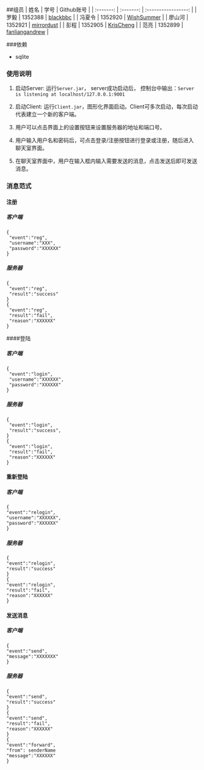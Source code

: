 ##组员
| 姓名      | 学号      | Github账号          |
| :-------: | :-------: | :-----------------: |
| 罗毅      | 1352388   | [blackbbc][1]       |
| 冯夏令    | 1352920   | [WishSummer][2]     |
| 廖山河    | 1352921   | [mirrordust][3]     |
| 彭程      | 1352905   | [KrisCheng][4]      |
| 范亮      | 1352899   | [fanliangandrew][5] |

###依赖
- sqlite

### 使用说明
1. 启动Server: 运行`Server.jar`， server成功启动后， 控制台中输出：`Server is listening at localhost/127.0.0.1:9001`

2. 启动Client: 运行`Client.jar`，图形化界面启动。Client可多次启动，每次启动代表建立一个新的客户端。

3. 用户可以点击界面上的设置按钮来设置服务器的地址和端口号。

4. 用户输入用户名和密码后，可点击登录/注册按钮进行登录或注册，随后进入聊天室界面。

5. 在聊天室界面中，用户在输入框内输入需要发送的消息，点击发送后即可发送消息。

 

### 消息范式

#### 注册
##### 客户端
```
{
 "event":"reg",
 "username":"XXX",
 "password":"XXXXXX"
}
```

##### 服务器
```
{
 "event":"reg",
 "result":"success"
}
{
 "event":"reg",
 "result":"fail",
 "reason":"XXXXXX"
}
```

####登陆
##### 客户端
```
{
 "event":"login",
 "username":"XXXXXX",
 "password":"XXXXXX"
}
```

##### 服务器
```
{
 "event":"login",
 "result":"success",
}
{
 "event":"login",
 "result":"fail",
 "reason":"XXXXXX"
}
```

#### 重新登陆
##### 客户端
```
{
"event":"relogin",
"username":"XXXXXX",
"password":"XXXXXX"
}
```

##### 服务器
```
{
"event":"relogin",
"result":"success"
}
{
"event":"relogin",
"result":"fail",
"reason":"XXXXXX"
}
```

#### 发送消息
##### 客户端
```
{
"event":"send",
"message":"XXXXXXX"
}
```

##### 服务器
```
{
"event":"send",
"result":"success"
}
{
"event":"send",
"result":"fail",
"reason":"XXXXXX"
}
{
"event":"forward",
"from": senderName
"message":"XXXXXX"
}
```

[1]: https://github.com/blackbbc
[2]: https://github.com/WishSummer
[3]: https://github.com/mirrordust
[4]: https://github.com/KrisCheng
[5]: https://github.com/fanliangandrew

